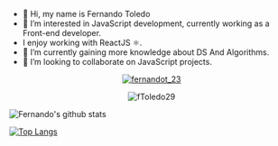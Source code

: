 - 👋 Hi, my name is Fernando Toledo
- 👀 I’m interested in JavaScript development, currently working as a Front-end developer.
-  I enjoy working with ReactJS ⚛️.
- 🌱 I’m currently gaining more knowledge about DS And Algorithms.
- 💞️ I’m looking to collaborate on JavaScript projects.

<p align="center" > 
  <a href="https://twitter.com/fernandot_23" target="blank">
    <img src="https://img.shields.io/twitter/follow/fernandot_23?logo=twitter&style=for-the-badge" alt="fernandot_23" />
  </a>
</p>


<p align="center"> <img src="https://komarev.com/ghpvc/?username=fToledo29&label=Profile%20views&color=0e75b6&style=flat" alt="fToledo29" /> </p>

![Fernando's github stats](https://github-readme-stats.vercel.app/api?username=fToledo29&show_icons=true&theme=ocean_dark&include_all_commits=true&count_private=true)


[![Top Langs](https://github-readme-stats.vercel.app/api/top-langs/?username=fToledo29&layout=compact&theme=ocean_dark)](https://github.com/fToledo29/github-readme-stats)
